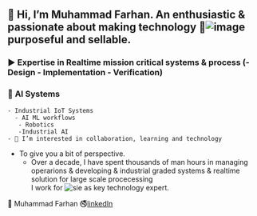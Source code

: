 ## 👋 Hi, I’m Muhammad Farhan. An enthusiastic & passionate about making technology 🚀![image](https://github.com/intigration/intigration/assets/25178774/4afd726e-7ac7-4071-b52b-47dd2fcd231d) purposeful and sellable.  
  ### ▶️  Expertise in  Realtime mission critical systems & process (- Design - Implementation - Verification)
  ### 🤖 **AI** Systems 
    - Industrial IoT Systems
      - AI ML workflows
       - Robotics
       -Industrial AI   
    - 👀 I’m interested in collaboration, learning and technology
  - To give you a bit of perspective. 
    -  Over a decade, I have spent thousands of man hours in managing operarions & developing & industrial graded systems & realtime solution for large scale procecessing  
  I work for ![sie](https://github.com/intigration/intigration/assets/25178774/bb7918ca-8f4f-4e1d-ad5e-fe6d8254fef4) as key technology expert.


💼 Muhammad Farhan 🚭[linkedIn](https://www.linkedin.com/in/engr-farhan/)



